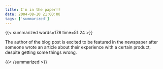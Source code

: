 ```yaml
---
title: I'm in the paper!!
date: 2004-08-10 21:00:00
tags: ['summarized']
---
```


{{< summarized words=178 time=51.24 >}}

The author of the blog post is excited to be featured in the newspaper after someone wrote an article about their experience with a certain product, despite getting some things wrong.

{{< /summarized >}}